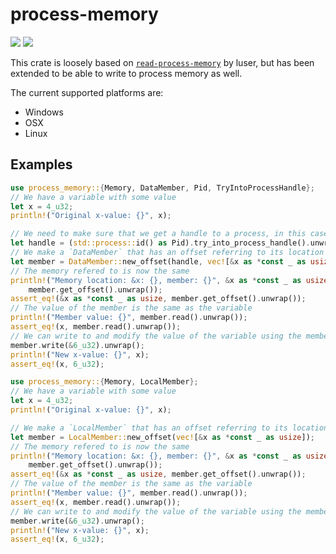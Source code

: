 # process-memory
[![](https://img.shields.io/crates/v/process-memory.svg)](https://crates.io/crates/process-memory)
[![](https://docs.rs/process-memory/badge.svg)](https://docs.rs/process-memory)

This crate is loosely based on [`read-process-memory`](https://github.com/luser/read-process-memory) by luser, but has been extended to be able to write to process memory as well.

The current supported platforms are:
 - Windows
 - OSX
 - Linux

## Examples
```rust
use process_memory::{Memory, DataMember, Pid, TryIntoProcessHandle};
// We have a variable with some value
let x = 4_u32;
println!("Original x-value: {}", x);

// We need to make sure that we get a handle to a process, in this case, ourselves
let handle = (std::process::id() as Pid).try_into_process_handle().unwrap();
// We make a `DataMember` that has an offset referring to its location in memory
let member = DataMember::new_offset(handle, vec![&x as *const _ as usize]);
// The memory refered to is now the same
println!("Memory location: &x: {}, member: {}", &x as *const _ as usize,
    member.get_offset().unwrap());
assert_eq!(&x as *const _ as usize, member.get_offset().unwrap());
// The value of the member is the same as the variable
println!("Member value: {}", member.read().unwrap());
assert_eq!(x, member.read().unwrap());
// We can write to and modify the value of the variable using the member
member.write(&6_u32).unwrap();
println!("New x-value: {}", x);
assert_eq!(x, 6_u32);
```
```rust
use process_memory::{Memory, LocalMember};
// We have a variable with some value
let x = 4_u32;
println!("Original x-value: {}", x);

// We make a `LocalMember` that has an offset referring to its location in memory
let member = LocalMember::new_offset(vec![&x as *const _ as usize]);
// The memory refered to is now the same
println!("Memory location: &x: {}, member: {}", &x as *const _ as usize,
    member.get_offset().unwrap());
assert_eq!(&x as *const _ as usize, member.get_offset().unwrap());
// The value of the member is the same as the variable
println!("Member value: {}", member.read().unwrap());
assert_eq!(x, member.read().unwrap());
// We can write to and modify the value of the variable using the member
member.write(&6_u32).unwrap();
println!("New x-value: {}", x);
assert_eq!(x, 6_u32);
```
